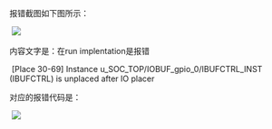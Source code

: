 报错截图如下图所示：

​		![](D:\Desktop\risc-v\报错\报错内容.PNG)

内容文字是：在run implentation是报错

​			[Place 30-69] Instance u_SOC_TOP/IOBUF_gpio_0/IBUFCTRL_INST (IBUFCTRL) is unplaced after IO placer

对应的报错代码是：

​		![](D:\Desktop\risc-v\报错\报错代码.PNG)